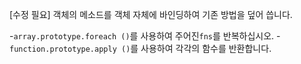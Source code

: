 [수정 필요]
객체의 메소드를 객체 자체에 바인딩하여 기존 방법을 덮어 씁니다.

-`array.prototype.foreach ()`를 사용하여 주어진`fns`를 반복하십시오.
-`function.prototype.apply ()`를 사용하여 각각의 함수를 반환합니다.